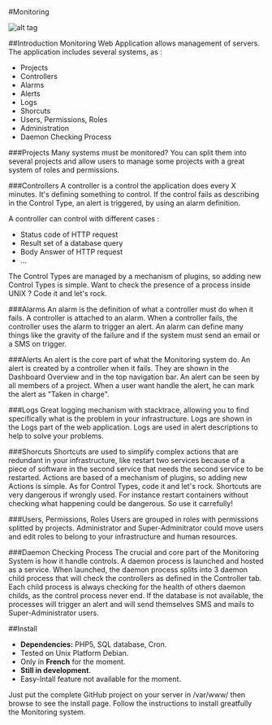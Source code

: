 #Monitoring

![alt tag](https://raw.githubusercontent.com/doubotis/Monitoring/master/docs/monitoring-sample.png)

##Introduction
Monitoring Web Application allows management of servers.
The application includes several systems, as :
* Projects
* Controllers
* Alarms
* Alerts
* Logs
* Shorcuts
* Users, Permissions, Roles
* Administration
* Daemon Checking Process

###Projects
Many systems must be monitored? You can split them into several projects and allow users to manage some projects with a great system of roles and permissions.

###Controllers
A controller is a control the application does every X minutes. It's defining something to control. If the control fails as describing in the Control Type, an alert is triggered, by using an alarm definition.

A controller can control with different cases :
* Status code of HTTP request
* Result set of a database query
* Body Answer of HTTP request
* ...

The Control Types are managed by a mechanism of plugins, so adding new Control Types is simple. Want to check the presence of a process inside UNIX ? Code it and let's rock.

###Alarms
An alarm is the definition of what a controller must do when it fails. A controller is attached to an alarm. When a controller fails, the controller uses the alarm to trigger an alert. An alarm can define many things like the gravity of the failure and if the system must send an email or a SMS on trigger.

###Alerts
An alert is the core part of what the Monitoring system do. An alert is created by a controller when it fails. They are shown in the Dashboard Overview and in the top navigation bar. An alert can be seen by all members of a project. When a user want handle the alert, he can mark the alert as "Taken in charge".

###Logs
Great logging mechanism with stacktrace, allowing you to find specifically what is the problem in your infrastructure. Logs are shown in the Logs part of the web application. Logs are used in alert descriptions to help to solve your problems.

###Shorcuts
Shortcuts are used to simplify complex actions that are redundant in your infrastructure, like restart two services because of a piece of software in the second service that needs the second service to be restarted.
Actions are based of a mechanism of plugins, so adding new Actions is simple. As for Control Types, code it and let's rock.
Shortcuts are very dangerous if wrongly used. For instance restart containers without checking what happening could be dangerous. So use it carrefully!

###Users, Permissions, Roles
Users are grouped in roles with permissions splitted by projects. Administrator and Super-Adminitrator could move users and edit roles to belong to your infrastructure and human resources.

###Daemon Checking Process
The crucial and core part of the Monitoring System is how it handle controls. A daemon process is launched and hosted as a service. When launched, the daemon process splits into 3 daemon child process that will check the controllers as defined in the Controller tab. Each child process is always checking for the health of others daemon childs, as the control process never end.
If the database is not available, the processes will trigger an alert and will send themselves SMS and mails to Super-Administrator users.

##Install
* **Dependencies:** PHP5, SQL database, Cron.
* Tested on Unix Platform Debian.
* Only in **French** for the moment.
* **Still in development**.
* Easy-Intall feature not available for the moment.

Just put the complete GitHub project on your server in /var/www/ then browse to see the install page. Follow the instructions to install greatfully the Monitoring system.

